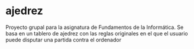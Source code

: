 # ajedrez
Proyecto grupal para la asignatura de Fundamentos de la Informática. Se basa en un tablero de ajedrez con las reglas originales en el que el usuario puede disputar una partida contra el ordenador
